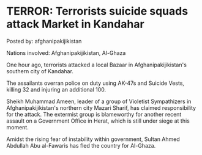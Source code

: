 # TERROR: Terrorists suicide squads attack Market in Kandahar

Posted by: afghanipakijikistan

Nations involved: Afghanipakijikistan, Al-Ghaza

One hour ago, terrorists attacked a local Bazaar in Afghanipakijikistan's southern city of Kandahar. 

The assailants overran police on duty using AK-47s and Suicide Vests, killing 32 and injuring an additional 100. 

Sheikh Muhammad Ameen, leader of a group of Violetist Sympathizers in Afghanipakijikistan's northern city Mazari Sharif, has claimed responsibility for the attack. The extermist group is blameworthy for another recent assault on a Government Office in Herat, which is still under siege at this moment. 

Amidst the rising fear of instability within government, Sultan Ahmed Abdullah Abu al-Fawaris has fled the country for Al-Ghaza.